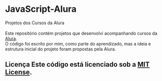 # JavaScript-Alura
Projetos dos Cursos da Alura  
<br/>
Este repositório contém projetos que desenvolvi acompanhando cursos da [Alura](https://www.alura.com.br/). 
<br/>
O código foi escrito por mim, como parte do aprendizado, mas a ideia e estrutura inicial do projeto foram propostas pela Alura. 

## Licença Este código está licenciado sob a [MIT License](LICENSE).
